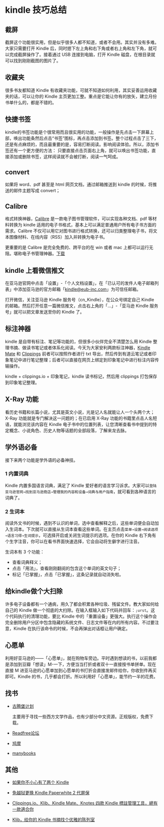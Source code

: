 # kindle 技巧总结

## 截屏

截屏这个功能很实用，但是似乎很多人都不知道，或者不会用。其实并没有多难。大家只需要打开 Kindle 后，同时摁下左上角和右下角或者右上角和左下角，就可以完成截屏操作了。接着通过 USB 连接到电脑，打开 Kindle 磁盘，在根目录就可以找到刚刚截图的图片了。

## 收藏夹

很多书友都知道 Kindle 有收藏夹功能，可就不知道如何利用，其实妥善运用收藏夹的话，可以让你的 Kindle 主页更加工整。重点是它能让你有的放矢，建立月份书单什么的，都是不错的。

## 快捷书签
kindle的书签功能是个很常用而且很实用的功能，一般操作是先点击一下屏幕上部，唤出功能条然后点击“书签”图标，再点击添加到书签。整个过程点击了三下，还是有点麻烦的，而且最重要的是，容易打断阅读。影响阅读体验。所以，添加书签还有一个更方便的方法：
只要直接点击页面右上角，就可以唤出书签功能，直接添加或删除书签，这样阅读就不会被打断，阅读一气呵成。

## convert

如果将 word、pdf 甚至是 html 网页文档，通过邮箱推送到 kindle 的时候，将推送的邮件主题写成 convert；

## Calibre

格式转换神器，[Calibre](https://calibre-ebook.com) 是一款电子图书管理软件，可以实现各种文档、pdf 等材料转换为 kindle 适用的电子书格式，基本上可以满足普通用户所有电子书方面的需求。Calibre 不仅可以用它对图书进行格式转换，还可以归类整理电子书，将文本图像材料、在线内容（RSS）加入并转换为电子书。

更重要的是 Calibre 是完全免费的、跨平台的在 win 或者 mac 上都可以运行无阻。堪称电子书管理神器。[下载](https://bookfere.com/tools#calibre)

## kindle 上看微信推文

在亚马逊官网中点击「设置」-「个人文档设置」，在「已认可的发件人电子邮箱列表」中添加亚马逊的官方邮箱「kindle@eub-inc.com」为可信任邮箱。

打开微信，关注亚马逊 Kindle 服务号（cn_Kindle），在公众号绑定自己 Kindle 的邮箱。然后打开任意一篇微信推文，点击右上角的「…」-「亚马逊 Kindle 服务号」就可以把文章发送至你的 Kindle 了。

## 标注神器

kindle 是自带有标注、笔记等功能的，但很多小伙伴完全不清楚怎么用 Kindle 整理书摘、做读书笔记或者体系化阅读。今天为大家安利两款标注神器，[Kindle Mate](http://kmate.me/downloadcn/) 和 [Clippings](http://Clippings.io) 前者可以按照作者进行 txt 导出，然后传到有道云笔记或者印象笔记中进行笔记整理；后者可以直接在网页上绑定到印象笔记中进行标注内容传输操作。

kindle + clippings.io + 印象笔记，kindle 读书标记，然后用 clippings 打包保存到印象笔记整理。

## X-Ray 功能

看历史书籍和长篇小说，尤其是英文小说，光是记人名就能让人一个头两个大；X-Ray 功能就是专门解决这一问题的；在已启用 X-Ray 功能的书籍里点击人名短语，就能浏览该内容在 Kindle 电子书中的位置列表，让您清晰查看书中提到的特定概念、小说角色、历史人物等话题的全部段落，了解来龙去脉。

## 学外语必备

接下来两个功能是学外语的必备神技。

### 1 内置词典

Kindle 内置多国语言词典，满足了 Kindle 爱好者的语言学习诉求。大家可以`登陆亚马逊官网→找到亚马逊商店→管理我的内容和设备→词典与用户指南`，就可看到各种语言的词典了。

### 2 生词本

阅读外文书的时候，遇到不认识的单词，选中查看解释之后，这些单词便会自动加入生词本。下次就可以直接从生词本查看这些单词。在主页点击`菜单→设置→阅读选项→语言习得→生词提示`，可选择开启或关闭生词提示的选项。在你的 Kindle 右下角有个生字注音，你可以在看书界面快速选择，它会自动将生僻字进行注音。

生词本有 3 个功能：

- 查看词典释义；
- 点击「用法」，查看刚刚翻阅的包含这个单词的英文句子；
- 标记「已掌握」，点击「已掌握」，这条记录就自动消失啦。

## 给kindle做个大扫除

许多电子设备都有一个通病，用久了都会积累各种垃圾、残留文件。教大家如何给自己的 Kindle 做一个彻底的大扫除。在输入框输入如下代码并回车：`;urst`。这个代码执行的清理功能，要比 Kindle 中的「重置设备」更强大。执行这个操作会完全删除用户分区中包含隐藏的系统文件、日志文件等在内的所有内容。不过要注意，Kindle 在执行该命令的时候，不会再弹出对话框让用户确定。

## 心愿单

利用好亚马逊的——「心愿单」，就在购物车旁边。平时遇到想读的书，以前我都是添加到豆瓣「想读」M-一下，方便当当打折或者双十一直接按书单拼单。现在直接 M 进亚马逊的心愿单加到心愿单的书打折会直接发邮件给你，你收到件再买即可。Kindle 的书，几乎都会打折。所以利用好「心愿单」，能节约一半的花费。

## 找书

- [古腾堡计划]( http://www.gutenberg.org/)

  主要用于寻找一些西方文学作品，也有少部分中文资源。正规版权，免费下载。

- [Readfree论坛](https://forum.readfree.me/top/yearly)

-  [鸠摩](https://www.jiumodiary.com/)
-  [manybooks]( https://manybooks.net/search-book?search=&ga_submit=bsf%3AsVtCEDRSzEZCoLx ) 

## 其他

- [如果你不小心有了两个 Kindle](https://zhuanlan.zhihu.com/p/41174147)
- [免越狱更换 Kindle Paperwhite 2 代屏保](https://bookfere.com/post/8.html)

- [Clippings.io、Klib、Kindle Mate、Knotes 四款 Kindle 標註管理工具，總有一款適合你](http://www.yunjialeguanwang.com/archives/1244.html)

- [Klib，给你的 Kindle 书摘找个优雅的陈列室](https://sspai.com/post/37581)

